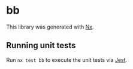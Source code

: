 # bb

This library was generated with [Nx](https://nx.dev).

## Running unit tests

Run `nx test bb` to execute the unit tests via [Jest](https://jestjs.io).
